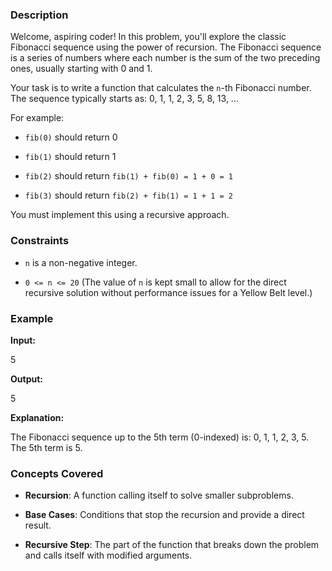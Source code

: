 ### Description

Welcome, aspiring coder! In this problem, you'll explore the classic Fibonacci sequence using the power of recursion. The Fibonacci sequence is a series of numbers where each number is the sum of the two preceding ones, usually starting with 0 and 1. 

Your task is to write a function that calculates the `n`-th Fibonacci number. The sequence typically starts as: 0, 1, 1, 2, 3, 5, 8, 13, ...

For example:
- `fib(0)` should return 0
- `fib(1)` should return 1
- `fib(2)` should return `fib(1) + fib(0) = 1 + 0 = 1`
- `fib(3)` should return `fib(2) + fib(1) = 1 + 1 = 2`

You must implement this using a recursive approach.

### Constraints

*   `n` is a non-negative integer.
*   `0 <= n <= 20` (The value of `n` is kept small to allow for the direct recursive solution without performance issues for a Yellow Belt level.)

### Example

**Input:**

5


**Output:**

5


**Explanation:**
The Fibonacci sequence up to the 5th term (0-indexed) is: 0, 1, 1, 2, 3, 5. The 5th term is 5.

### Concepts Covered

*   **Recursion**: A function calling itself to solve smaller subproblems.
*   **Base Cases**: Conditions that stop the recursion and provide a direct result.
*   **Recursive Step**: The part of the function that breaks down the problem and calls itself with modified arguments.